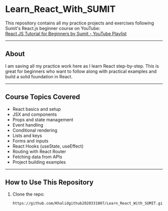 # Learn_React_With_SUMIT

This repository contains all my practice projects and exercises following Sumit's React.js beginner course on YouTube:  
[React JS Tutorial for Beginners by Sumit - YouTube Playlist](https://www.youtube.com/playlist?list=PLHiZ4m8vCp9P23SqlHL0QAqiwS_oCofV2)

---

## About

I am saving all my practice work here as I learn React step-by-step. This is great for beginners who want to follow along with practical examples and build a solid foundation in React.

---

## Course Topics Covered

- React basics and setup
- JSX and components
- Props and state management
- Event handling
- Conditional rendering
- Lists and keys
- Forms and inputs
- React Hooks (useState, useEffect)
- Routing with React Router
- Fetching data from APIs
- Project building examples

---

## How to Use This Repository

1. Clone the repo:
   ```bash
   https://github.com/Khalidgithub2020331007/Learn_React_With_SUMIT.git
